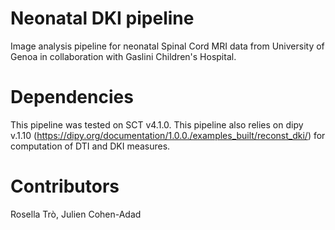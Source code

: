 # Neonatal DKI pipeline 
Image analysis pipeline for neonatal Spinal Cord MRI data from University of Genoa in collaboration with Gaslini Children's Hospital.
# Dependencies 
This pipeline was tested on SCT v4.1.0. This pipeline also relies on dipy v.1.10 (https://dipy.org/documentation/1.0.0./examples_built/reconst_dki/) for computation of DTI and DKI measures.
# Contributors
Rosella Trò, Julien Cohen-Adad
